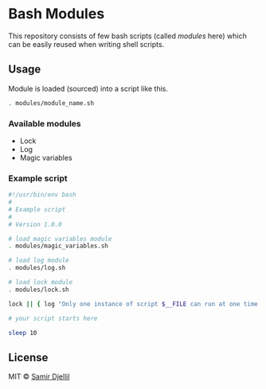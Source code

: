 # Bash Modules

This repository consists of few bash scripts (called _modules_ here) which can be easily reused when writing shell scripts.

## Usage

Module is loaded (sourced) into a script like this.

```bash
. modules/module_name.sh
```

### Available modules

- Lock
- Log
- Magic variables

### Example script

```bash
#!/usr/bin/env bash
#
# Example script
#
# Version 1.0.0

# load magic variables module
. modules/magic_variables.sh

# load log module
. modules/log.sh

# load lock module
. modules/lock.sh

lock || { log "Only one instance of script $__FILE can run at one time."; exit 1; }

# your script starts here

sleep 10
```

## License

MIT © [Samir Djellil](http://samirdjellil.com)
